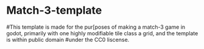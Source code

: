 # Match-3-template
#This template is made for the pur[poses of making a match-3 game in godot, primarily with one highly modifiable tile class a grid, and the template is within public domain
#under the CC0 liscense.
